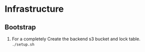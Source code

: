 # Infrastructure

## Bootstrap

1. For a completely Create the backend s3 bucket and lock table.
`./setup.sh`


